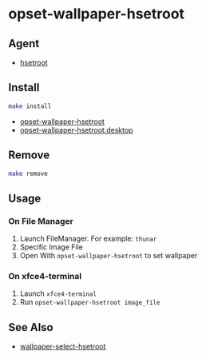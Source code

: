 
# opset-wallpaper-hsetroot


## Agent

* [hsetroot](https://github.com/himdel/hsetroot)




## Install

``` sh
make install
```

* [opset-wallpaper-hsetroot](opset-wallpaper-hsetroot)
* [opset-wallpaper-hsetroot.desktop](opset-wallpaper-hsetroot.desktop)

## Remove

``` sh
make remove
```

## Usage

### On File Manager

1. Launch FileManager. For example: `thunar`
2. Specific Image File
3. Open With `opset-wallpaper-hsetroot` to set wallpaper

### On xfce4-terminal

1. Launch `xfce4-terminal`
2. Run `opset-wallpaper-hsetroot image_file`


## See Also

* [wallpaper-select-hsetroot](https://github.com/samwhelp/note-about-fzf/tree/gh-pages/_demo/project/wallpaper-select/wallpaper-select-hsetroot)

